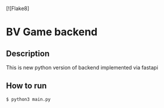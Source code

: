 [![Flake8]

# BV Game backend

## Description
This is new python version of backend implemented via fastapi

## How to run  

    $ python3 main.py

